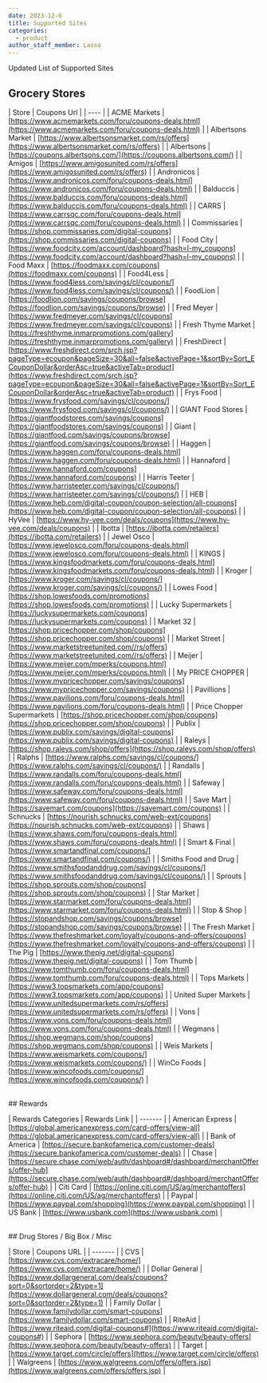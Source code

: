 ```yaml
---
date: 2023-12-6
title: Supported Sites
categories:
  - product
author_staff_member: Lasso
---
```


Updated List of Supported Sites

## Grocery Stores

| Store | Coupons Url |
| ---- |
| ACME Markets | [https://www.acmemarkets.com/foru/coupons-deals.html](https://www.acmemarkets.com/foru/coupons-deals.html) |
| Albertsons Market | [https://www.albertsonsmarket.com/rs/offers](https://www.albertsonsmarket.com/rs/offers) |
| Albertsons | [https://coupons.albertsons.com/](https://coupons.albertsons.com/) |
| Amigos | [https://www.amigosunited.com/rs/offers](https://www.amigosunited.com/rs/offers) |
| Andronicos | [https://www.andronicos.com/foru/coupons-deals.html](https://www.andronicos.com/foru/coupons-deals.html) |
| Balduccis | [https://www.balduccis.com/foru/coupons-deals.html](https://www.balduccis.com/foru/coupons-deals.html) |
| CARRS | [https://www.carrsqc.com/foru/coupons-deals.html](https://www.carrsqc.com/foru/coupons-deals.html) |
| Commissaries | [https://shop.commissaries.com/digital-coupons](https://shop.commissaries.com/digital-coupons) |
| Food City | [https://www.foodcity.com/account/dashboard?hash=l-my_coupons](https://www.foodcity.com/account/dashboard?hash=l-my_coupons) |
| Food Maxx | [https://foodmaxx.com/coupons](https://foodmaxx.com/coupons) |
| Food4Less | [https://www.food4less.com/savings/cl/coupons/](https://www.food4less.com/savings/cl/coupons/) |
| FoodLion | [https://foodlion.com/savings/coupons/browse](https://foodlion.com/savings/coupons/browse) |
| Fred Meyer | [https://www.fredmeyer.com/savings/cl/coupons](https://www.fredmeyer.com/savings/cl/coupons) |
| Fresh Thyme Market | [https://freshthyme.inmarpromotions.com/gallery](https://freshthyme.inmarpromotions.com/gallery) |
| FreshDirect | [https://www.freshdirect.com/srch.jsp?pageType=ecoupon&pageSize=30&all=false&activePage=1&sortBy=Sort_ECouponDollar&orderAsc=true&activeTab=product](https://www.freshdirect.com/srch.jsp?pageType=ecoupon&pageSize=30&all=false&activePage=1&sortBy=Sort_ECouponDollar&orderAsc=true&activeTab=product) |
| Frys Food | [https://www.frysfood.com/savings/cl/coupons/](https://www.frysfood.com/savings/cl/coupons/) |
| GIANT Food Stores | [https://giantfoodstores.com/savings/coupons](https://giantfoodstores.com/savings/coupons) |
| Giant | [https://giantfood.com/savings/coupons/browse](https://giantfood.com/savings/coupons/browse) |
| Haggen | [https://www.haggen.com/foru/coupons-deals.html](https://www.haggen.com/foru/coupons-deals.html) |
| Hannaford | [https://www.hannaford.com/coupons](https://www.hannaford.com/coupons) |
| Harris Teeter | [https://www.harristeeter.com/savings/cl/coupons/](https://www.harristeeter.com/savings/cl/coupons/) |
| HEB | [https://www.heb.com/digital-coupon/coupon-selection/all-coupons](https://www.heb.com/digital-coupon/coupon-selection/all-coupons) |
| HyVee | [https://www.hy-vee.com/deals/coupons](https://www.hy-vee.com/deals/coupons) |
| Ibotta | [https://ibotta.com/retailers](https://ibotta.com/retailers) |
| Jewel Osco | [https://www.jewelosco.com/foru/coupons-deals.html](https://www.jewelosco.com/foru/coupons-deals.html) |
| KINGS | [https://www.kingsfoodmarkets.com/foru/coupons-deals.html](https://www.kingsfoodmarkets.com/foru/coupons-deals.html) |
| Kroger | [https://www.kroger.com/savings/cl/coupons/](https://www.kroger.com/savings/cl/coupons/) |
| Lowes Food | [https://shop.lowesfoods.com/promotions](https://shop.lowesfoods.com/promotions) |
| Lucky Supermarkets | [https://luckysupermarkets.com/coupons](https://luckysupermarkets.com/coupons) |
| Market 32 | [https://shop.pricechopper.com/shop/coupons](https://shop.pricechopper.com/shop/coupons) |
| Market Street | [https://www.marketstreetunited.com//rs/offers](https://www.marketstreetunited.com//rs/offers) |
| Meijer | [https://www.meijer.com/mperks/coupons.html](https://www.meijer.com/mperks/coupons.html) |
| My PRICE CHOPPER | [https://www.mypricechopper.com/savings/coupons](https://www.mypricechopper.com/savings/coupons) |
| Pavillions | [https://www.pavilions.com/foru/coupons-deals.html](https://www.pavilions.com/foru/coupons-deals.html) |
| Price Chopper Supermarkets | [https://shop.pricechopper.com/shop/coupons](https://shop.pricechopper.com/shop/coupons) |
| Publix | [https://www.publix.com/savings/digital-coupons](https://www.publix.com/savings/digital-coupons) |
| Raleys | [https://shop.raleys.com/shop/offers](https://shop.raleys.com/shop/offers) |
| Ralphs | [https://www.ralphs.com/savings/cl/coupons/](https://www.ralphs.com/savings/cl/coupons/) |
| Randalls | [https://www.randalls.com/foru/coupons-deals.html](https://www.randalls.com/foru/coupons-deals.html) |
| Safeway | [https://www.safeway.com/foru/coupons-deals.html](https://www.safeway.com/foru/coupons-deals.html) |
| Save Mart | [https://savemart.com/coupons](https://savemart.com/coupons) |
| Schnucks | [https://nourish.schnucks.com/web-ext/coupons](https://nourish.schnucks.com/web-ext/coupons) |
| Shaws | [https://www.shaws.com/foru/coupons-deals.html](https://www.shaws.com/foru/coupons-deals.html) |
| Smart & Final | [https://www.smartandfinal.com/coupons/](https://www.smartandfinal.com/coupons/) |
| Smiths Food and Drug | [https://www.smithsfoodanddrug.com/savings/cl/coupons/](https://www.smithsfoodanddrug.com/savings/cl/coupons/) |
| Sprouts | [https://shop.sprouts.com/shop/coupons](https://shop.sprouts.com/shop/coupons) |
| Star Market | [https://www.starmarket.com/foru/coupons-deals.html](https://www.starmarket.com/foru/coupons-deals.html) |
| Stop & Shop | [https://stopandshop.com/savings/coupons/browse](https://stopandshop.com/savings/coupons/browse) |
| The Fresh Market | [https://www.thefreshmarket.com/loyalty/coupons-and-offers/coupons](https://www.thefreshmarket.com/loyalty/coupons-and-offers/coupons) |
| The Pig | [https://www.thepig.net/digital-coupons](https://www.thepig.net/digital-coupons) |
| Tom Thumb | [https://www.tomthumb.com/foru/coupons-deals.html](https://www.tomthumb.com/foru/coupons-deals.html) |
| Tops Markets | [https://www3.topsmarkets.com/app/coupons](https://www3.topsmarkets.com/app/coupons) |
| United Super Markets | [https://www.unitedsupermarkets.com/rs/offers](https://www.unitedsupermarkets.com/rs/offers) |
| Vons | [https://www.vons.com/foru/coupons-deals.html](https://www.vons.com/foru/coupons-deals.html) |
| Wegmans | [https://shop.wegmans.com/shop/coupons](https://shop.wegmans.com/shop/coupons) |
| Weis Markets | [https://www.weismarkets.com/coupons/](https://www.weismarkets.com/coupons/) |
| WinCo Foods | [https://www.wincofoods.com/coupons/](https://www.wincofoods.com/coupons/) |

<br>
## Rewards

| Rewards Categories | Rewards Link |
| ------- |
| American Express | [https://global.americanexpress.com/card-offers/view-all](https://global.americanexpress.com/card-offers/view-all) |
| Bank of America | [https://secure.bankofamerica.com/customer-deals](https://secure.bankofamerica.com/customer-deals) |
| Chase | [https://secure.chase.com/web/auth/dashboard#/dashboard/merchantOffers/offer-hub](https://secure.chase.com/web/auth/dashboard#/dashboard/merchantOffers/offer-hub) |
| Citi Card | [https://online.citi.com/US/ag/merchantoffers](https://online.citi.com/US/ag/merchantoffers) |
| Paypal | [https://www.paypal.com/shopping](https://www.paypal.com/shopping) |
| US Bank | [https://www.usbank.com](https://www.usbank.com) |

<br>
## Drug Stores / Big Box / Misc

| Store | Coupons URL |
| ------- |
| CVS | [https://www.cvs.com/extracare/home/](https://www.cvs.com/extracare/home/) |
| Dollar General | [https://www.dollargeneral.com/deals/coupons?sort=0&sortorder=2&type=1](https://www.dollargeneral.com/deals/coupons?sort=0&sortorder=2&type=1) |
| Family Dollar | [https://www.familydollar.com/smart-coupons](https://www.familydollar.com/smart-coupons) |
| RiteAid | [https://www.riteaid.com/digital-coupons#](https://www.riteaid.com/digital-coupons#) |
| Sephora | [https://www.sephora.com/beauty/beauty-offers](https://www.sephora.com/beauty/beauty-offers) |
| Target | [https://www.target.com/circle/offers](https://www.target.com/circle/offers) |
| Walgreens | [https://www.walgreens.com/offers/offers.jsp](https://www.walgreens.com/offers/offers.jsp) |
